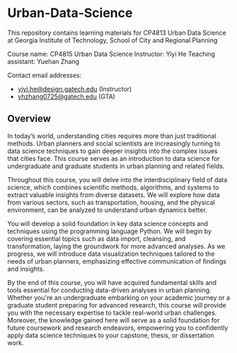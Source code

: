# Urban-Data-Science
This repository contains learning materials for CP4813 Urban Data Science at Georgia Institute of Technology, School of City and Regional Planning

Course name: CP4815 Urban Data Science
Instructor: Yiyi He
Teaching assistant: Yuehan Zhang

Contact email addresses:
- yiyi.he@design.gatech.edu (Instructor)
- yhzhang0725@gatech.edu (GTA)

## Overview

In today’s world, understanding cities requires more than just traditional methods. Urban planners and social scientists are increasingly turning to data science techniques to gain deeper insights into the complex issues that cities face. This course serves as an introduction to data science for undergraduate and graduate students in urban planning and related fields.

Throughout this course, you will delve into the interdisciplinary field of data science, which combines scientific methods, algorithms, and systems to extract valuable insights from diverse datasets. We will explore how data from various sectors, such as transportation, housing, and the physical environment, can be analyzed to understand urban dynamics better.

You will develop a solid foundation in key data science concepts and techniques using the programming language Python. We will begin by covering essential topics such as data import, cleansing, and transformation, laying the groundwork for more advanced analyses. As we progress, we will introduce data visualization techniques tailored to the needs of urban planners, emphasizing effective communication of findings and insights.

By the end of this course, you will have acquired fundamental skills and tools essential for conducting data-driven analyses in urban planning. Whether you're an undergraduate embarking on your academic journey or a graduate student preparing for advanced research, this course will provide you with the necessary expertise to tackle real-world urban challenges. Moreover, the knowledge gained here will serve as a solid foundation for future coursework and research endeavors, empowering you to confidently apply data science techniques to your capstone, thesis, or dissertation work.
